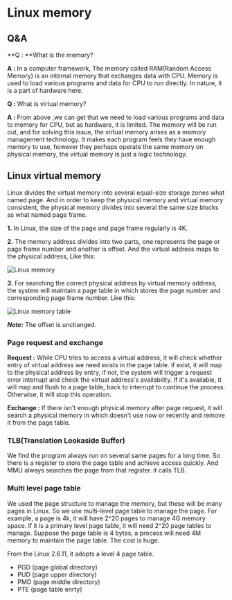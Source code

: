 # Linux memory

## Q&A

**Q : **What is the memory? 

**A :** In a computer framework, The memory called RAM(Random Access Memory) is an internal memory that exchanges data with CPU. Memory is used to load various programs and data for CPU to run directly. In nature, it is a part of hardware here.

**Q :** What is virtual memory?

**A :** From above ,we can get that we need to load various programs and data to memory for CPU, but as hardware, it is limited. The memory will be run out, and for solving this issue, the virtual memory arises as a memory management technology. It makes each program feels they have enough memory to use, however they perhaps operate the same memory on physical memory, the virtual memory is just a logic technology. 

## Linux virtual memory

Linux divides the virtual memory into several equal-size storage zones what named page. And in order to keep the physical memory and virtual memory consistent, the physical memory divides into several the same size blocks as what named page frame.

**1.** In Linux, the size of the page and page frame regularly is 4K.

**2.** The memory address divides into two parts, one represents the page or page frame number and another is offset. And the virtual address maps to the physical address, Like this:

![Linux memory](https://user-images.githubusercontent.com/49341598/93020070-c5195180-f60d-11ea-9604-58c8506c0b05.png)

**3.** For searching the correct physical address by virtual memory address, the system will maintain a page table in which stores the page number and corresponding page frame number. Like this:

![Linux memory table](https://user-images.githubusercontent.com/49341598/93020110-ff82ee80-f60d-11ea-92c4-83796d5ab9bc.png)

***Note:*** The offset is unchanged.

###  Page request and exchange

**Request :** While CPU tries to access a virtual address, it will check whether entry of virtual address we need exists in the page table. if exist, it will map to the physical address by entry, if not, the system will trigger a request error interrupt and  check the virtual address's availability. If it's available, it will map and flush to a page table, back to interrupt to continue the process. Otherwise, it will stop this operation.

**Exchange :** If there isn't enough physical memory after page request, it will search a physical memory in which doesn't use now or recently and remove it from the page table.

### TLB(Translation Lookaside Buffer)

We find the program always run on several same pages for a long time. So there is a register to store the page table and achieve access quickly. And MMU always searches the page from that register. it calls TLB.

### Multi level page table

We used the page structure to manage the memory, but these will be many pages in Linux. So we use multi-level page table to manage the page. For example, a page is 4k, it will have 2^20 pages to manage 4G memory space. If it is a primary level page table, it will need 2^20 page tables to manage. Suppose the page table is 4 bytes, a process will need 4M memory to maintain the page table. The cost is huge. 

From the Linux 2.6.11, it adopts a level 4 page table.

- PGD (page global directory) 
- PUD (page upper directory)
- PMD (page middle directory)
- PTE (page table enrty)





[Picture]: https://blog.csdn.net/qq_38410730/article/details/81036768



























